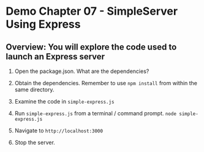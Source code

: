 # Demo Chapter 07 - SimpleServer Using Express

## Overview: You will explore the code used to launch an Express server

1. Open the package.json. What are the dependencies?

1. Obtain the dependencies. Remember to use `npm install` from within the same directory. 

1. Examine the code in `simple-express.js`

1. Run `simple-express.js` from a terminal / command prompt.
`node simple-express.js`

1. Navigate to 
`http://localhost:3000`

1. Stop the server.
